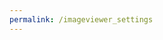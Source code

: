 ```yaml
---
permalink: /imageviewer_settings
---
```


<script src="https://unpkg.com/vue"></script>
<script src="{{site.url}}{{site.baseurl}}/dist/iiif-annotation.js"></script>
<link rel="stylesheet" type="text/css" href="{{site.url}}{{site.baseurl}}/dist/iiif-annotation.css">
<script id="config" type="application/json">{
  "view_larger":false,
  "view_caption":false,
  "view_full_object":false,
  "view_ocr":false
}</script>
<iiif-annotation annotationlist="https://dzkimgs.l.u-tokyo.ac.jp/iiif/zuzoubu/12b02/list/p0001-0025.json" manifesturl="https://dzkimgs.l.u-tokyo.ac.jp/iiif/zuzoubu/12b02/manifest.json"></iiif-annotation>
